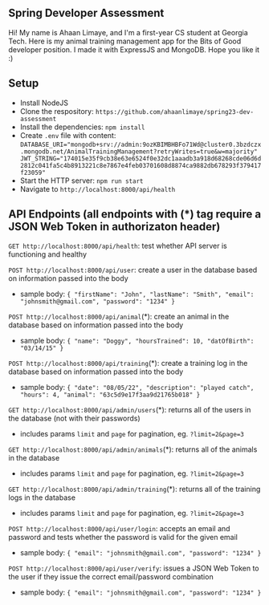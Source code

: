 ## Spring Developer Assessment
Hi! My name is Ahaan Limaye, and I'm a first-year CS student at Georgia Tech. Here is my animal training management app for the Bits of Good developer position. I made it with ExpressJS and MongoDB. Hope you like it :)

## Setup
- Install NodeJS
- Clone the respository: `https://github.com/ahaanlimaye/spring23-dev-assessment`
- Install the dependencies: `npm install`
- Create `.env` file with content: `DATABASE_URI="mongodb+srv://admin:9ozKBIMBHBFo71Wd@cluster0.3bzdczx.mongodb.net/AnimalTrainingManagement?retryWrites=true&w=majority"
JWT_STRING="174015e35f9cb38e63e6524f0e32dc1aaadb3a918d68268cde06d6d2812c041fa5c4b8913221c8e7867e4feb03701608d8874ca9882db678293f379417f23059"`
- Start the HTTP server: `npm run start`
- Navigate to `http://localhost:8000/api/health`

## API Endpoints (all endpoints with (*) tag require a JSON Web Token in authorizaton header)
`GET http://localhost:8000/api/health`: test whether API server is functioning and healthy

`POST http://localhost:8000/api/user`: create a user in the database based on information passed into the body
- sample body:  `{ "firstName": "John", "lastName": "Smith", "email": "johnsmith@gmail.com", "password": "1234" }`

`POST http://localhost:8000/api/animal`(*): create an animal in the database based on information passed into the body
- sample body: `{ "name": "Doggy", "hoursTrained": 10, "datOfBirth": "03/14/15" }`

`POST http://localhost:8000/api/training`(*): create a training log in the database based on information passed into the body
- sample body: `{ "date": "08/05/22", "description": "played catch", "hours": 4, "animal": "63c5d9e17f3aa9d21765b018" }`

`GET http://localhost:8000/api/admin/users`(*): returns all of the users in the database (not with their passwords)
- includes params `limit` and `page` for pagination, eg. `?limit=2&page=3`

`GET http://localhost:8000/api/admin/animals`(*): returns all of the animals in the database
- includes params `limit` and `page` for pagination, eg. `?limit=2&page=3`

`GET http://localhost:8000/api/admin/training`(*): returns all of the training logs in the database
- includes params `limit` and `page` for pagination, eg. `?limit=2&page=3`

`POST http://localhost:8000/api/user/login`: accepts an email and password and tests whether the password is valid for the given email
- sample body: `{ "email": "johnsmith@gmail.com", "password": "1234" }`

`POST http://localhost:8000/api/user/verify`: issues a JSON Web Token to the user if they issue the correct email/password combination
- sample body: `{ "email": "johnsmith@gmail.com", "password": "1234" }`
